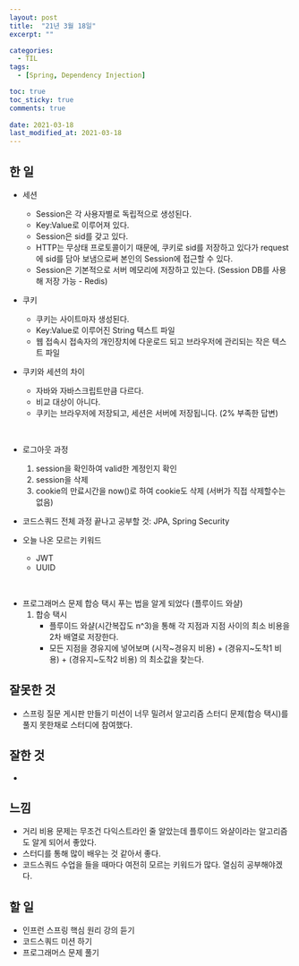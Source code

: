 ```yaml
---
layout: post
title:  "21년 3월 18일"
excerpt: ""

categories:
  - TIL
tags:
  - [Spring, Dependency Injection]

toc: true
toc_sticky: true
comments: true
 
date: 2021-03-18
last_modified_at: 2021-03-18
---
```


## 한 일

- 세션
  - Session은 각 사용자별로 독립적으로 생성된다.
  - Key:Value로 이루어져 있다.
  - Session은 sid를 갖고 있다.
  - HTTP는 무상태 프로토콜이기 때문에, 쿠키로 sid를 저장하고 있다가 request에 sid를 담아 보냄으로써 본인의 Session에 접근할 수 있다.
  - Session은 기본적으로 서버 메모리에 저장하고 있는다. (Session DB를 사용해 저장 가능 - Redis)
- 쿠키
  - 쿠키는 사이트마자 생성된다.
  - Key:Value로 이루어진 String 텍스트 파일
  - 웹 접속시 접속자의 개인장치에 다운로드 되고 브라우저에 관리되는 작은 텍스트 파일

- 쿠키와 세션의 차이
  - 자바와 자바스크립트만큼 다르다.
  - 비교 대상이 아니다.
  - 쿠키는 브라우저에 저장되고, 세션은 서버에 저장됩니다. (2% 부족한 답변)

<br>

- 로그아웃 과정
  1. session을 확인하여 valid한 계정인지 확인
  2. session을 삭제
  3. cookie의 만료시간을 now()로 하여 cookie도 삭제 (서버가 직접 삭제할수는 없음)

- 코드스쿼드 전체 과정 끝나고 공부할 것: JPA, Spring Security

- 오늘 나온 모르는 키워드
  - JWT
  - UUID

<br>

- 프로그래머스 문제 합승 택시 푸는 법을 알게 되었다 (플루이드 와샬)
  1. 합승 택시
     - 플루이드 와샬(시간복잡도 n^3)을 통해 각 지점과 지점 사이의 최소 비용을 2차 배열로 저장한다.
     - 모든 지점을 경유지에 넣어보며 (시작~경유지 비용) + (경유지~도착1 비용) + (경유지~도착2 비용) 의 최소값을 찾는다.

## 잘못한 것

- 스프링 질문 게시판 만들기 미션이 너무 밀려서 알고리즘 스터디 문제(합승 택시)를 풀지 못한채로 스터디에 참여했다.

## 잘한 것

- 

## 느낌

- 거리 비용 문제는 무조건 다익스트라인 줄 알았는데 플루이드 와샬이라는 알고리즘도 알게 되어서 좋았다.
- 스터디를 통해 많이 배우는 것 같아서 좋다.
- 코드스쿼드 수업을 들을 때마다 여전히 모르는 키워드가 많다. 열심히 공부해야겠다.

## 할 일

- 인프런 스프링 핵심 원리 강의 듣기
- 코드스쿼드 미션 하기
- 프로그래머스 문제 풀기

